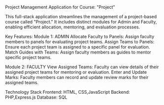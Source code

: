 Project Management Application for Course: "Project"

This full-stack application streamlines the management of a project-based course called "Project." 
It includes distinct modules for Admin and Faculty, enabling efficient allocation, mentoring, and evaluation processes.

Key Features:
Module 1: ADMIN
Allocate Faculty to Panels: Assign faculty members to panels for evaluating project teams.
Assign Teams to Panels: Ensure each project team is assigned to a specific panel for evaluation.
Match Guides with Teams: Assign faculty members as guides to mentor specific project teams.

Module 2: FACULTY
View Assigned Teams: Faculty can view details of their assigned project teams for mentoring or evaluation.
Enter and Update Marks: Faculty members can record and update review marks for their assigned teams.

Technology Stack
Frontend: HTML, CSS,JavaScript
Backend: PHP,Express.js
Database: SQL
